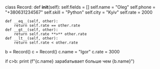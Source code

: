 class Record:
    def __init__(self):
        self.fields = []
        self.name = "Oleg"
        self.phone = "+380631234567"
        self.skill = "Python"
        self.city = "Kyiv"
        self.rate = 2000

    def __eq__(self, other):
        return self.rate == other.rate    
    def __gt__(self, other):
        return self.rate **>** other.rate
    def __lt__(self, other):
        return self.rate < other.rate

b = Record()
c = Record()
c.name = "Igor"
c.rate = 3000

if c>b:
    print (f"{c.name} зарабатывает больше чем {b.name}")

